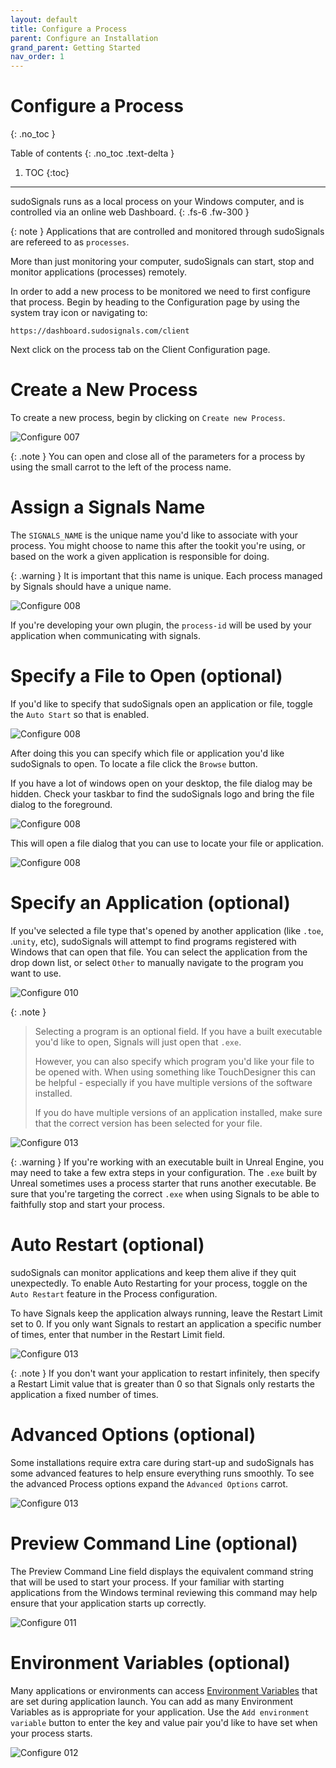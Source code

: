 ```yaml
---
layout: default
title: Configure a Process
parent: Configure an Installation
grand_parent: Getting Started
nav_order: 1
---
```


# Configure a Process
{: .no_toc }

Table of contents
{: .no_toc .text-delta }

1. TOC
{:toc}
---

sudoSignals runs as a local process on your Windows computer, and is controlled via an online web Dashboard.
{: .fs-6 .fw-300 }


{: note }
Applications that are controlled and monitored through sudoSignals are refereed to as `processes`. 

More than just monitoring your computer, sudoSignals can start, stop and monitor applications (processes) remotely.  

In order to add a new process to be monitored we need to first configure that process. Begin by heading to the Configuration page by using the system tray icon or navigating to:  

`https://dashboard.sudosignals.com/client`

Next click on the process tab on the Client Configuration page.


# Create a New Process

To create a new process, begin by clicking on `Create new Process`.

![Configure 007](../../../../assets/images/configure-installation/configure-007.png)

{: .note }
You can open and close all of the parameters for a process by using the small carrot to the left of the process name.


# Assign a Signals Name

The `SIGNALS_NAME` is the unique name you'd like to associate with your process. You might choose to name this after the tookit you're using, or based on the work a given application is responsible for doing. 

{: .warning }
It is important that this name is unique. Each process managed by Signals should have a unique name. 

![Configure 008](../../../../assets/images/configure-installation/configure-008.png)

If you're developing your own plugin, the `process-id` will be used by your application when communicating with signals. 

# Specify a File to Open (optional)

If you'd like to specify that sudoSignals open an application or file, toggle the `Auto Start` so that is enabled. 

![Configure 008](../../../../assets/images/configure-installation/configure-009.png)

After doing this you can specify which file or application you'd like sudoSignals to open. To locate a file click the `Browse` button.


If you have a lot of windows open on your desktop, the file dialog may be hidden. Check your taskbar to find the sudoSignals logo and bring the file dialog to the foreground.  

![Configure 008](../../../../assets/images/configure-installation/configure-009-file-tip.png)

This will open a file dialog that you can use to locate your file or application. 

![Configure 008](../../../assets/images/configure-installation/configure-009-file-explorer.png)

# Specify an Application (optional)

If you've selected a file type that's opened by another application (like `.toe`, .`unity`, etc), sudoSignals will attempt to find programs registered with Windows that can open that file. You can select the application from the drop down list, or select `Other` to manually navigate to the program you want to use.

![Configure 010](../../../../assets/images/configure-installation/configure-010.png)

{: .note }
> Selecting a program is an optional field. If you have a built executable you'd like to open, Signals will just open that `.exe`. 
> 
> However, you can also specify which program you'd like your file to be opened with. When using something like TouchDesigner this can be helpful - especially if you have multiple versions of the software installed. 
> 
> If you do have multiple versions of an application installed, make sure that the correct version has been selected for your file.

![Configure 013](../../../../assets/images/configure-installation/configure-013.png)

{: .warning }
If you're working with an executable built in Unreal Engine, you may need to take a few extra steps in your configuration. The `.exe` built by Unreal sometimes uses a process starter that runs another executable. Be sure that you're targeting the correct `.exe` when using Signals to be able to faithfully stop and start your process.


# Auto Restart (optional)

sudoSignals can monitor applications and keep them alive if they quit unexpectedly. To enable Auto Restarting for your process, toggle on the `Auto Restart` feature in the Process configuration.

To have Signals keep the application always running, leave the Restart Limit set to 0. If you only want Signals to restart an application a specific number of times, enter that number in the Restart Limit field. 

![Configure 013](../../../../assets/images/configure-installation/configure-014.png)

{: .note }
If you don't want your application to restart infinitely, then specify a Restart Limit value that is greater than 0 so that Signals only restarts the application a fixed number of times.

# Advanced Options (optional)

Some installations require extra care during start-up and sudoSignals has some advanced features to help ensure everything runs smoothly. To see the advanced Process options expand the `Advanced Options` carrot. 

![Configure 013](../../../../assets/images/configure-installation/configure-013.png)

# Preview Command Line (optional)

The Preview Command Line field displays the equivalent command string that will be used to start your process. If your familiar with starting applications from the Windows terminal reviewing this command may help ensure that your application starts up correctly.

![Configure 011](../../../../assets/images/configure-installation/configure-011.png)

# Environment Variables (optional)

Many applications or environments can access [Environment Variables] that are set during application launch. You can add as many Environment Variables as is appropriate for your application. Use the `Add environment variable` button to enter the key and value pair you'd like to have set when your process starts.

![Configure 012](../../../../assets/images/configure-installation/configure-012.png)


<!-- links -->
[Environment Variables]: https://en.wikipedia.org/wiki/Environment_variable